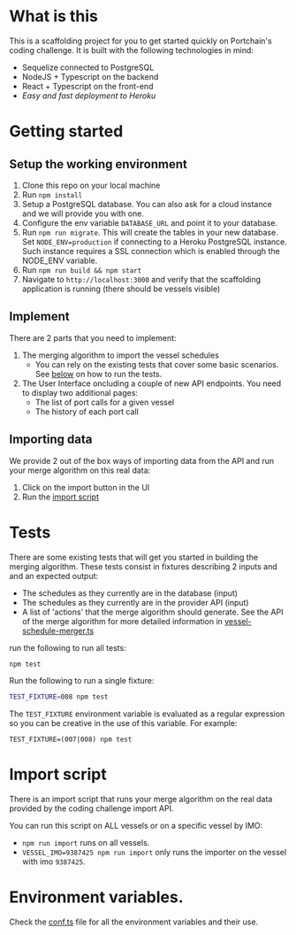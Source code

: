 
# What is this

This is a scaffolding project for you to get started quickly on Portchain's coding challenge.
It is built with the following technologies in mind:
- Sequelize connected to PostgreSQL
- NodeJS + Typescript on the backend
- React + Typescript on the front-end
- *Easy and fast deployment to Heroku*

# Getting started

## Setup the working environment

1. Clone this repo on your local machine
2. Run `npm install`
3. Setup a PostgreSQL database. You can also ask for a cloud instance and we will provide you with one. 
4. Configure the env variable `DATABASE_URL` and point it to your database.
5. Run `npm run migrate`. This will create the tables in your new database. Set `NODE_ENV=production` if connecting to a Heroku PostgreSQL instance. Such instance requires a SSL connection which is enabled through the NODE_ENV variable.
5. Run `npm run build && npm start`
6. Navigate to `http://localhost:3000` and verify that the scaffolding application is running (there should be vessels visible)

## Implement

There are 2 parts that you need to implement:

1. The merging algorithm to import the vessel schedules
   - You can rely on the existing tests that cover some basic scenarios. See [below](#Tests) on how to run the tests.
2. The User Interface oncluding a couple of new API endpoints. You need to display two additional pages:
   - The list of port calls for a given vessel
   - The history of each port call

## Importing data

We provide 2 out of the box ways of importing data from the API and run your merge algorithm on this real data:

1. Click on the import button in the UI
2. Run the [import script](#import_script)

# Tests

There are some existing tests that will get you started in building the merging algorithm.
These tests consist in fixtures describing 2 inputs and and an expected output:

- The schedules as they currently are in the database (input)
- The schedules as they currently are in the provider API (input)
- A list of 'actions' that the merge algorithm should generate. See the API of the merge algorithm for more detailed information in [vessel-schedule-merger.ts](https://github.com/Portchain/coding-challenge-data-import-scaffolding/blob/master/src/server/import-service/vessel-schedule-merger.ts)


run the following to run all tests:

```sh
npm test
```

Run the following to run a single fixture:

```sh
TEST_FIXTURE=008 npm test
```

The `TEST_FIXTURE` environment variable is evaluated as a regular expression so you can be creative in the use of this variable.
For example:
```
TEST_FIXTURE=(007|008) npm test
```

# Import script

There is an import script that runs your merge algorithm on the real data provided by the coding challenge import API.

You can run this script on ALL vessels or on a specific vessel by IMO:

- `npm run import` runs on all vessels.
- `VESSEL_IMO=9387425 npm run import` only runs the importer on the vessel with imo `9387425`.

# Environment variables.

Check the [conf.ts](src/server/conf.ts) file for all the environment variables and their use.
